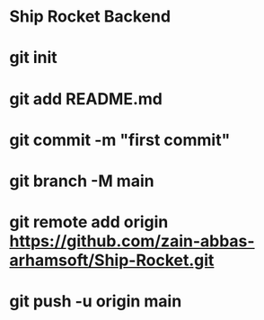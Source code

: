 # Ship Rocket Backend

# git init

# git add README.md

# git commit -m "first commit"

# git branch -M main

# git remote add origin https://github.com/zain-abbas-arhamsoft/Ship-Rocket.git

# git push -u origin main
